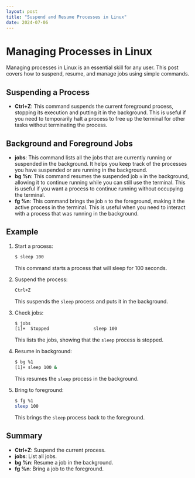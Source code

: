 ```yaml
---
layout: post
title: "Suspend and Resume Processes in Linux"
date: 2024-07-06
---
```

# Managing Processes in Linux

Managing processes in Linux is an essential skill for any user. This post covers how to suspend, resume, and manage jobs using simple commands.

## Suspending a Process

- **Ctrl+Z**: This command suspends the current foreground process, stopping its execution and putting it in the background. This is useful if you need to temporarily halt a process to free up the terminal for other tasks without terminating the process.

## Background and Foreground Jobs

- **jobs**: This command lists all the jobs that are currently running or suspended in the background. It helps you keep track of the processes you have suspended or are running in the background.
- **bg %n**: This command resumes the suspended job `n` in the background, allowing it to continue running while you can still use the terminal. This is useful if you want a process to continue running without occupying the terminal.
- **fg %n**: This command brings the job `n` to the foreground, making it the active process in the terminal. This is useful when you need to interact with a process that was running in the background.

## Example

1. Start a process:
    ```sh
    $ sleep 100
    ```
    This command starts a process that will sleep for 100 seconds.

2. Suspend the process:
    ```sh
    Ctrl+Z
    ```
    This suspends the `sleep` process and puts it in the background.

3. Check jobs:
    ```sh
    $ jobs
    [1]+  Stopped                 sleep 100
    ```
    This lists the jobs, showing that the `sleep` process is stopped.

4. Resume in background:
    ```sh
    $ bg %1
    [1]+ sleep 100 &
    ```
    This resumes the `sleep` process in the background.

5. Bring to foreground:
    ```sh
    $ fg %1
    sleep 100
    ```
    This brings the `sleep` process back to the foreground.

## Summary

- **Ctrl+Z**: Suspend the current process.
- **jobs**: List all jobs.
- **bg %n**: Resume a job in the background.
- **fg %n**: Bring a job to the foreground.

